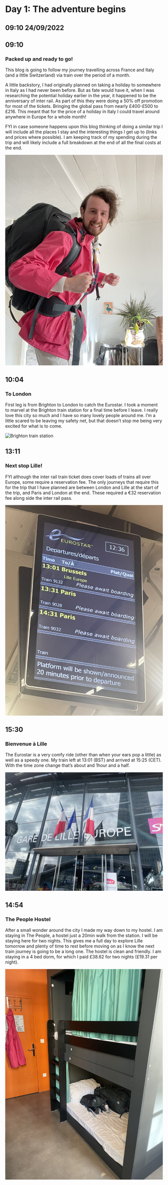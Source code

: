 # Day 1: The adventure begins
## 09:10 24/09/2022

## 09:10
### Packed up and ready to go!

This blog is going to follow my journey travelling across France and Italy (and a little Switzerland) via train over the period of a month.

A little backstory, I had originally planned on taking a holiday to somewhere in Italy as I had never been before. But as fate would have it, when I was researching the potential holiday earlier in the year, it happened to be the anniversary of inter rail. As part of this they were doing a 50% off promotion for most of the tickets. Bringing the global pass from nearly £400-£500 to £216. This meant that for the price of a holiday in Italy I could travel around anywhere in Europe for a whole month!

FYI in case someone happens upon this blog thinking of doing a similar trip I will include all the places I stay and the interesting things I get up to (links and prices where possible). I am keeping track of my spending during the trip and will likely include a full breakdown at the end of all the final costs at the end.

![Person ready for adventure](https://raw.githubusercontent.com/benknight135/thirty-knights/main/api/data/posts/day1/packed.jpeg)

## 10:04
### To London

First leg is from Brighton to London to catch the Eurostar. I took a moment to marvel at the Brighton train station for a final time before I leave. I really love this city so much and I have so many lovely people around me. I’m a little scared to be leaving my safety net, but that doesn’t stop me being very excited for what is to come.

![Brighton train station](https://raw.githubusercontent.com/benknight135/thirty-knights/main/api/data/posts/day1/station.jpeg)

## 13:11
### Next stop Lille!

FYI although the inter rail train ticket does cover loads of trains all over Europe, some require a reservation fee. The only journeys that require this for the trip that I have planned are between London and Lille at the start of the trip, and Paris and London at the end. These required a €32 reservation fee along side the inter rail pass.

![Eurostar departure board](https://raw.githubusercontent.com/benknight135/thirty-knights/main/api/data/posts/day1/departure.jpeg)

## 15:30
### Bienvenue à Lille

The Eurostar is a very comfy ride (other than when your ears pop a little) as well as a speedy one. My train left at 13:01 (BST) and arrived at 15:25 (CET). With the time zone change that’s about and 1hour and a half.

![Lille train station](https://raw.githubusercontent.com/benknight135/thirty-knights/main/api/data/posts/day1/lille-station.jpeg)

## 14:54
### The People Hostel

After a small wonder around the city I made my way down to my hostel. I am staying in The People, a hostel just a 20min walk from the station. I will be staying here for two nights. This gives me a full day to explore Lille tomorrow and plenty of time to rest before moving on as I know the next train journey is going to be a long one. The hostel is clean and friendly. I am staying in a 4 bed dorm, for which I paid £38.62 for two nights (£19.31 per night).

![Bed in hostel in Lille](https://raw.githubusercontent.com/benknight135/thirty-knights/main/api/data/posts/day1/hostel-beds.jpeg)